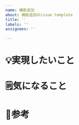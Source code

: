 ```yaml
---
name: 機能追加
about: 機能追加のissue template
title: ''
labels: ''
assignees: ''

---
```


# 💡実現したいこと


# 🗒気になること


# 👀参考
